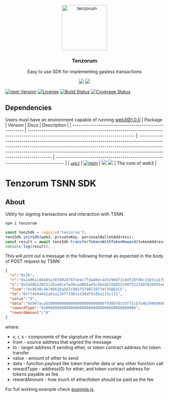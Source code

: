 <p align="center">
  <a href="https://tenzorum.org/">
    <img alt="tenzorum" src="https://tenzorum.org/wp-content/uploads/2018/09/logo_tenz-e1537146360637.png" width="144">
  </a>
</p>

<h3 align="center">
  Tenzorum
</h3>

<p align="center">
  Easy to use SDK for implementing gasless transactions
</p>

<p align="center">
  <a href="https://www.npmjs.com/package/tenzorum"><img src="https://img.shields.io/npm/v/tenzorum.svg?style=flat-square"></a>
  <a href="https://www.npmjs.com/package/tenzorum"><img src="https://img.shields.io/npm/dm/tenzorum.svg?style=flat-square"></a>
</p>

[![npm Version](https://img.shields.io/npm/v/enzyme.svg)](https://www.npmjs.com/package/enzyme) [![License](https://img.shields.io/npm/l/enzyme.svg)](https://www.npmjs.com/package/enzyme) [![Build Status](https://travis-ci.org/airbnb/enzyme.svg)](https://travis-ci.org/airbnb/enzyme) [![Coverage Status](https://coveralls.io/repos/airbnb/enzyme/badge.svg?branch=master&service=github)](https://coveralls.io/github/airbnb/enzyme?branch=master)


## Dependencies

Users must have an environment capable of running web3@1.0.0
| Package                                                | Version                                                                                                                             | Docs                                                                                                                                                                                                                                                                          | Description                                                                        |
| ------------------------------------------------------ | ----------------------------------------------------------------------------------------------------------------------------------- | ----------------------------------------------------------------------------------------------------------------------------------------------------------------------------------------------------------------------------------------------------------------------------- | ---------------------------------------------------------------------------------- |
| [`web3`](/packages/web3)               | [![npm](https://img.shields.io/npm/v/web3.svg?style=flat-square)](https://www.npmjs.com/package/web3)               | [![](https://img.shields.io/badge/API%20Docs-site-green.svg?style=flat-square)](https://web3js.readthedocs.io/en/1.0/getting-started.html) [![](https://img.shields.io/badge/API%20Docs-markdown-lightgrey.svg?style=flat-square)](/packages/web3/docs)          | The core of web3                                                          |


# Tenzorum TSNN SDK
## About

Utility for signing transactions and interaction with TSNN.

```bash
npm i tenzorum
```
```javascript
const tenzSdk = require('tenzorum');
tenzSdk.initSdk(web3, privateKey, personalWalletAddress);
const result = await tenzSdk.transferTokensWithTokenReward(tokenAddress, tenTokens, toAddress, oneToken);
console.log(result);
```

This will print out a message in the following format as expected in the body of POST 
request by TSNN:

```json
{
  "v":"0x1b",
  "r":"0x2a061c04485a307802d76f3e4c7fda40ec4d3390df3c6df28fd6c3165ca1fb59",
  "s":"0x5dd8b1d92512baa9ce7e49cad004a45c4bdabf8b852c99f522740f62b955a6c6",
  "from":"0x9E48c4A74D618a567CD657579B728774f35B82C5",
  "to":"0xf74694642a81a226771981cd38df9105a133c111",
  "value":"0",
  "data":"0x947aca55000000000000000000000000f938bfdc53f72cb7a4b1946969ba0cce05c902c6",
  "rewardType":"0x0000000000000000000000000000000000000000",
  "rewardAmount":"0"
}
```

where:

* v, r, s - components of the signature of the message
* from - source address that signed the message
* to - target address if sending ether, or token contract address for token transfer
* value - amount of ether to send
* data - function payload like token transfer data or any other function call
* rewardType - address(0) for ether, and token contract address for tokens payable as fee
* rewardAmount - how much of ether/token should be paid as the fee


For full working example check [example.js](https://github.com/Tenzorum/tenzorum-pkg/blob/master/example.js).
